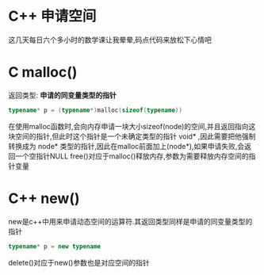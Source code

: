 # C++ 申请空间


这几天每日六个多小时的数学课让我晕晕,码点代码来放松下心情吧
<!--more-->

# C malloc()
返回类型: **申请的同变量类型的指针**
```c++
typename* p = (typename*)malloc(sizeof(typename))
```
在使用malloc函数时,会向内存申请一块大小sizeof(node)的空间,并且返回指向这块空间的指针,但此时这个指针是一个未确定类型的指针 void* ,因此需要把他强制转换成为 node* 类型的指针,因此在malloc前面加上(node*),如果申请失败,会返回一个空指针NULL
free()对应于malloc()释放内存,参数为需要释放内存空间的指针变量

# C++ new()
new是c++中用来申请动态空间的运算符.其返回类型同样是申请的同变量类型的指针
```c++
typename* p = new typename
```
delete()对应于new()参数也是对应空间的指针

